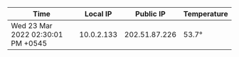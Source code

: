 | Time     | Local IP | Public IP | Temperature |
| ----------- | ----------- | ----------- | ----------- |
| Wed 23 Mar 2022 02:30:01 PM +0545      | 10.0.2.133     | 202.51.87.226  | 53.7° |
